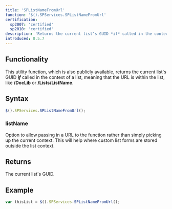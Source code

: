 ```yaml
---
title: 'SPListNameFromUrl'
function: '$().SPServices.SPListNameFromUrl'
certification:
  sp2007: 'certified'
  sp2010: 'certified'
description: 'Returns the current list’s GUID *if* called in the context of a list, meaning that the URL is within the list, like /DocLib or /Lists/ListName.'
introduced: 0.5.7
---
```


## Functionality

This utility function, which is also publicly available, returns the current list's GUID **_if_** called in the context of a list, meaning that the URL is within the list, like **/DocLib** or **/Lists/ListName**.

## Syntax

``` javascript
$().SPServices.SPListNameFromUrl();
```

### listName

Option to allow passing in a URL to the function rather than simply picking up the current context. This will help where custom list forms are stored outside the list context.

## Returns

The current list's GUID.

## Example

``` javascript
var thisList = $().SPServices.SPListNameFromUrl();
```
